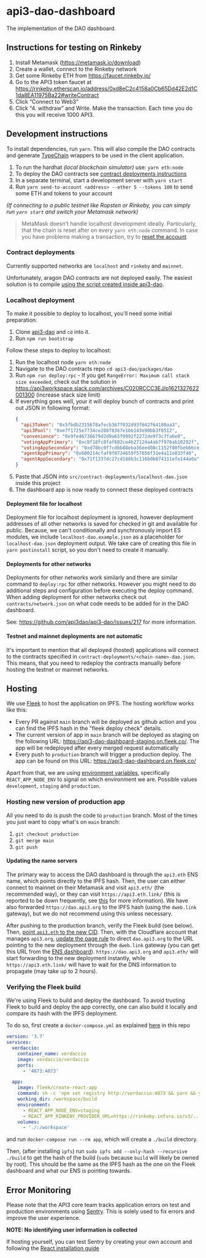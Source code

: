 # api3-dao-dashboard

The implementation of the DAO dashboard.

## Instructions for testing on Rinkeby

1. Install Metamask (https://metamask.io/download)
2. Create a wallet, connect to the Rinkeby network
3. Get some Rinkeby ETH from https://faucet.rinkeby.io/
4. Go to the API3 token faucet at https://rinkeby.etherscan.io/address/0xd8eC2c4158a0Cb65Dd42E2d1C1da8EA11975Ba22#writeContract
5. Click “Connect to Web3”
6. Click “4. withdraw” and Write. Make the transaction. Each time you do this you will receive 1000 API3.

## Development instructions

To install dependencies, run `yarn`. This will also compile the DAO contracts and generate
[TypeChain](https://github.com/ethereum-ts/TypeChain) wrappers to be used in the client application.

1. To run the hardhat _(local blockchain simulator)_ use: `yarn eth:node`
2. To deploy the DAO contracts see [contract deployments instructions](#contract-deployments)
3. In a separate terminal, start a development server with `yarn start`
4. Run `yarn send-to-account <address> --ether 5 --tokens 100` to send some ETH and tokens to your account

_(If connecting to a public testnet like Ropsten or Rinkeby, you can simply run `yarn start` and switch your Metamask
network)_

> MetaMask doesn't handle localhost development ideally. Particularly, that the chain is reset after on every `yarn eth:node` command. In case you have problems making a transaction, try to [reset the
> account](https://metamask.zendesk.com/hc/en-us/articles/360015488891-How-to-reset-your-wallet).

### Contract deployments

Currently supported networks are `localhost` and `rinkeby` and `mainnet`.

Unfortunately, aragon DAO contracts are not deployed easily. The easiest solution is to compile [using the script
created inside api3-dao](https://github.com/api3dao/api3-dao/blob/develop/packages/dao/scripts/deploy.js).

### Localhost deployment

To make it possible to deploy to localhost, you'll need some initial preparation:

1. Clone [api3-dao](https://github.com/api3dao/api3-dao) and `cd` into it.
2. Run `npm run bootstrap`

Follow these steps to deploy to localhost:

1. Run the localhost node `yarn eth:node`
2. Navigate to the DAO contracts repo `cd api3-dao/packages/dao`
3. Run `npm run deploy:rpc` - If you get `RangeError: Maximum call stack size exceeded`, check out the solution in
   https://api3workspace.slack.com/archives/C020RCCC3EJ/p1621327622001300 (increase stack size limit)
4. If everything goes well, your it will deploy bunch of contracts and print out JSON in following format:
   ```json
   {
     "api3Token": "0x5fbdb2315678afecb367f032d93f642f64180aa3",
     "api3Pool": "0xe7f1725e7734ce288f8367e1bb143e90bb3f0512",
     "convenience": "0x9fe46736679d2d9a65f0992f2272de9f3c7fa6e0",
     "votingAppPrimary": "0xc8f18fc8faf682ce4b27124a4ab7f976ab10292f",
     "votingAppSecondary": "0xd78bc0f7cdbb88eba36eed08c1152f80fbebbbce",
     "agentAppPrimary": "0x600214cfaf9f0734659f57656f31e4a11e833f40",
     "agentAppSecondary": "0x71f1337dc27cd188b3c116b0b874311efe144a0a"
   }
   ```
5. Paste that JSON into `src/contract-deployments/localhost-dao.json` inside this project
6. The dashboard app is now ready to connect these deployed contracts

#### Deployment file for localhost

Deployment file for localhost deployment is ignored, however deployment addresses of all other networks is saved for
checked in git and available for public. Because, we can't conditionally and synchronously import ES modules, we include
`localhost-dao.example.json` as a placeholder for `localhost-dao.json` deployment output. We take care of creating this
file in `yarn postinstall` script, so you don't need to create it manually.

#### Deployments for other networks

Deployments for other networks work similarly and there are similar command to `deploy:rpc` for other networks. However
you might need to do additional steps and configuration before executing the deploy command. When adding deployment for
other networks check out `contracts/network.json` on what code needs to be added for in the DAO dashboard.

See: https://github.com/api3dao/api3-dao/issues/217 for more information.

#### Testnet and mainnet deployments are not automatic

It's important to mention that all deployed (hosted) applications will connect to the contracts specified in
`contract-deployments/<chain-name>-dao.json`. This means, that you need to redeploy the contracts manually before
hosting the testnet or mainnet networks.

## Hosting

We use [Fleek](https://fleek.co/) to host the application on IPFS. The hosting workflow works like this:

- Every PR against `main` branch will be deployed as github action and you can find the IPFS hash in the "fleek deploy
  check" details.
- The current version of app in `main` branch will be deployed as staging on the following URL:
  https://api3-dao-dashboard-staging.on.fleek.co/. The app will be redeployed after every merged request automatically
- Every push to `production` branch will trigger a production deploy. The app can be found on this URL:
  https://api3-dao-dashboard.on.fleek.co/

Apart from that, we are using [environment
variables](https://create-react-app.dev/docs/adding-custom-environment-variables/), specifically `REACT_APP_NODE_ENV` to
signal on which environment we are. Possible values `development`, `staging` and `production`.

### Hosting new version of production app

All you need to do is push the code to `production` branch. Most of the times you just want to copy what's on `main`
branch:

1. `git checkout production`
2. `git merge main`
3. `git push`

#### Updating the name servers

The primary way to access the DAO dashboard is through the `api3.eth` ENS name, which points directly to the IPFS hash.
Then, the user can either connect to mainnet on their Metamask and visit `api3.eth/` (the recommended way), or they can visit `https://api3.eth.link/` (this is reported to be down frequently, see [this](https://blog.cloudflare.com/cloudflare-distributed-web-resolver/) for more information).
We have also forwarded `https://dao.api3.org` to the IPFS hash (using the `dweb.link` gateway), but we do not recommend using this unless necessary.

After pushing to the production branch, verify the Fleek build (see below).
Then, [point `api3.eth` to the new CID](https://docs.ipfs.io/how-to/websites-on-ipfs/link-a-domain/#ethereum-naming-service-ens).
Then, with the Cloudflare account that manages `api3.org`, [update the page rule](https://support.cloudflare.com/hc/en-us/articles/200172286-Configuring-URL-forwarding-or-redirects-with-Cloudflare-Page-Rules) to direct `dao.api3.org` to the URL pointing to the new deployment through the `dweb.link` gateway (you can get this URL from the [ENS dashboard](https://app.ens.domains/name/api3.eth)).
`https://dao.api3.org` and `api3.eth/` will start forwarding to the new deployment instantly, while `https://api3.eth.link/` will have to wait for the DNS information to propagate (may take up to 2 hours).

### Verifying the Fleek build

We're using Fleek to build and deploy the dashboard.
To avoid trusting Fleek to build and deploy the app correctly, one can also build it locally and compare its hash with the IPFS deployment.

To do so, first create a `docker-compose.yml` as explained [here](https://docs.fleek.co/hosting/site-deployment/#testing-deployments-locally) in this repo

```yml
version: '3.7'
services:
  verdaccio:
    container_name: verdaccio
    image: verdaccio/verdaccio
    ports:
      - '4873:4873'

  app:
    image: fleek/create-react-app
    command: sh -c 'npm set registry http://verdaccio:4873 && yarn && yarn build'
    working_dir: /workspace/build
    environment:
      - REACT_APP_NODE_ENV=staging
      - REACT_APP_RINKEBY_PROVIDER_URL=https://rinkeby.infura.io/v3/...
    volumes:
      - './:/workspace'
```

and run `docker-compose run --rm app`, which will create a `./build` directory.

Then, (after installing `ipfs`) run `sudo ipfs add --only-hash --recursive ./build` to get the hash of the build (`sudo` because `build` will likely be owned by root).
This should be the same as the IPFS hash as the one on the Fleek dashboard and what our ENS is pointing towards.

## Error Monitoring

Please note that the API3 core team tracks application errors on test and production environments using [Sentry](https://sentry.io). This is solely used to fix errors and improve the user experience.

**NOTE: No identifying user information is collected**

If hosting yourself, you can test Sentry by creating your own account and following the [React installation guide](https://docs.sentry.io/platforms/javascript/guides/react/)
